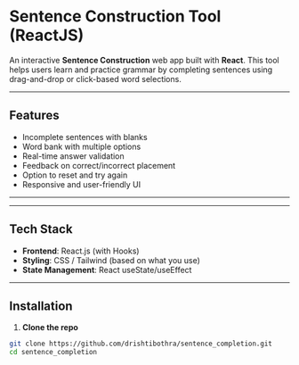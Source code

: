 # Sentence Construction Tool (ReactJS)

An interactive **Sentence Construction** web app built with **React**. This tool helps users learn and practice grammar by completing sentences using drag-and-drop or click-based word selections.

---

## Features

- Incomplete sentences with blanks
- Word bank with multiple options
- Real-time answer validation
- Feedback on correct/incorrect placement
- Option to reset and try again
- Responsive and user-friendly UI

---


---

## Tech Stack

- **Frontend**: React.js (with Hooks)
- **Styling**: CSS / Tailwind (based on what you use)
- **State Management**: React useState/useEffect

---

## Installation

1. **Clone the repo**  
```bash
git clone https://github.com/drishtibothra/sentence_completion.git
cd sentence_completion

